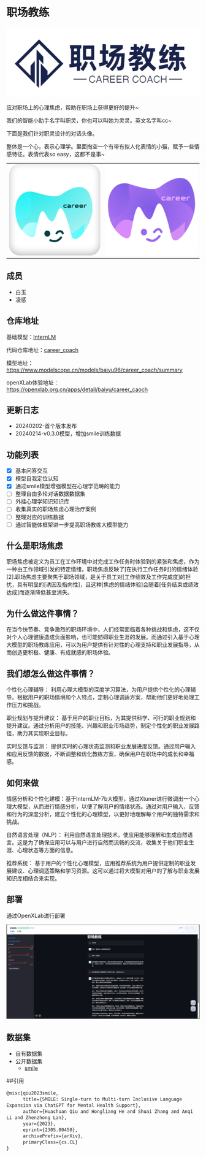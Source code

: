 # 职场教练

![](./assets/CareerCoach.jpg)

应对职场上的心理焦虑，帮助在职场上获得更好的提升~

我们的智能小助手名字叫职灵，你也可以叫她为灵灵。英文名字叫cc~

下面是我们针对职灵设计的对话头像。

整体是一个心，表示心理学。里面掏空一个有带有拟人化表情的小猫，赋予一些情感特征。表情代表so easy，这都不是事~

<html>
  <table style="margin-left: auto; margin-right: auto;">
    <tr>
      <td>
        <img src="./imgs/cc.png">
      </td>
      <td>
        <img src="./imgs/cc-2.png">
      </td>
    </tr>
  </table>
</html>




## 成员

- 白玉
- 凌感

## 仓库地址

基础模型：[InternLM](https://github.com/InternLM/InternLM/)

代码仓库地址：[career_coach](https://github.com/BaiYu96/career_coach)

模型地址：https://www.modelscope.cn/models/baiyu96/career_coach/summary

openXLab体验地址：https://openxlab.org.cn/apps/detail/baiyu/career_caoch

## 更新日志
* 20240202-首个版本发布
* 20240214-v0.3.0模型，增加smile训练数据
## 功能列表

* [x] 基本问答交互
* [x] 模型自我定位认知
* [x] 通过smile模型增强模型在心理学范畴的能力
* [ ] 整理自由多轮对话数据数据集
* [ ] 外挂心理学知识知识库
* [ ] 收集真实的职场焦虑心理治疗案例
* [ ] 整理对应的训练数据
* [ ] 通过智能体框架进一步提高职场教练大模型能力

## 什么是职场焦虑

职场焦虑被定义为员工在工作环境中对完成工作任务时体验到的紧张和焦虑，作为一种由工作领域引发的特定情绪，职场焦虑反映了[在执行工作任务时]的情绪体验[2].职场焦虑主要聚焦于职场领域，是关于员工对[工作绩效及工作完成度]的担忧，具有明显的[诱因及指向性]，且这种[焦虑的情绪体验]会随着[任务结束或绩效达成]而逐渐降低甚至消失。

## 为什么做这件事情？

在当今快节奏、竞争激烈的职场环境中，人们经常面临着各种挑战和焦虑，这不仅对个人心理健康造成负面影响，也可能妨碍职业生涯的发展。而通过引入基于心理大模型的职场教练应用，可以为用户提供有针对性的心理支持和职业发展指导，从而创造更积极、健康、有成就感的职场体验。

## 我们想怎么做这件事情？

个性化心理辅导： 利用心理大模型的深度学习算法，为用户提供个性化的心理辅导。根据用户的职场情境和个人特点，定制心理调适方案，帮助他们更好地处理工作压力和挑战。

职业规划与提升建议： 基于用户的职业目标，为其提供科学、可行的职业规划和提升建议。通过分析用户的技能、兴趣和职业市场趋势，制定个性化的职业发展路径，助力其实现职业目标。

实时反馈与监测： 提供实时的心理状态监测和职业发展进度反馈。通过用户输入和应用反馈的数据，不断调整和优化教练方案，确保用户在职场中的成长和幸福感。

## 如何来做

情感分析和个性化建模：基于InternLM-7b大模型，通过Xtuner进行微调出一个心理大模型，从而进行情感分析，以便了解用户的情绪状态。通过对用户输入、反馈和行为的深度分析，建立个性化的心理模型，以更好地理解每个用户的独特需求和挑战。

自然语言处理（NLP）： 利用自然语言处理技术，使应用能够理解和生成自然语言。这是为了确保应用可以与用户进行自然而流畅的交流，收集关于他们职业生涯、心理状态等方面的信息。

推荐系统： 基于用户的个性化心理模型，应用推荐系统为用户提供定制的职业发展建议、心理调适策略和学习资源。这可以通过将大模型对用户的了解与职业发展知识库相结合来实现。

## 部署

通过OpenXLab进行部署

![chat2cc](assets/chat2cc.png)

## 数据集
* 自有数据集
* 公开数据集
    * [smile](https://github.com/qiuhuachuan/smile)

##引用

```
@misc{qiu2023smile,
      title={SMILE: Single-turn to Multi-turn Inclusive Language Expansion via ChatGPT for Mental Health Support},
      author={Huachuan Qiu and Hongliang He and Shuai Zhang and Anqi Li and Zhenzhong Lan},
      year={2023},
      eprint={2305.00450},
      archivePrefix={arXiv},
      primaryClass={cs.CL}
}
```
